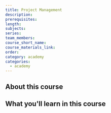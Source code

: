 ```yaml
---
title: Project Management
description:
prerequisites:
length:
subjects:
series:
team_members:
course_short_name:
course_materials_link:
order:
category: academy
categories:
  - academy
---
```

## About this course

## What you'll learn in this course